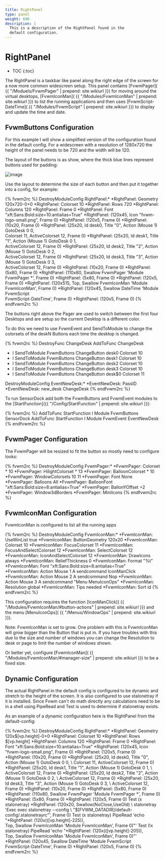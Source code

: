```yaml
---
title: RightPanel
type: panel
weight: 600
description: |
  This is a description of the RightPanel found in the
  default configuration.
---
```

# RightPanel

* TOC
{:toc}

The RightPanel is a taskbar like panel along the right edge of the screen
for a now more common widescreen setup. This panel contains [FvwmPager](
{{ "/Moduels/FvwmPager" | prepend: site.wikiurl }}) for moving around
the virtual desktops, [FvwmIconMan](
{{ "/Modules/FvwmIconMan" | prepend: site.wikiurl }}) to list the running
applications and then uses [FvwmScript-DateTime](
{{ "/Modules/FvwmScript" | prepend: site.wikiurl }}) to display and update
the time and date.

## FvwmButtons Configuration

For this example I will show a simplified version of the configuration
found in the default config. For a widescreen with a resolution of 1280x720
the height of the panel needs to be 720 and the width will be 120.

The layout of the buttons is as show, where the thick blue lines
represent buttons used for padding:

![image](layout.png)

Use the layout to determine the size of each button and then put
it together into a config, for example:

{% fvwm2rc %}
DestroyModuleConfig RightPanel:*
*RightPanel: Geometry 120x720-0+0
*RightPanel: Colorset 10
*RightPanel: Rows 720
*RightPanel: Columns 120
*RightPanel: Frame 0
*RightPanel: Font "xft:Sans:Bold:size=10:antialias=True"
*RightPanel: (120x45, Icon "fvwm-logo-small.png", Frame 0)
*RightPanel: (120x5, Frame 0)
*RightPanel: (10x20, Frame 0)
*RightPanel: (25x20, Id desk0, Title "0", Action (Mouse 1) GotoDesk 0 0, \
              Colorset 11, ActiveColorset 12, Frame 0)
*RightPanel: (25x20, Id desk1, Title "1", Action (Mouse 1) GotoDesk 0 1, \
              ActiveColorset 12, Frame 0)
*RightPanel: (25x20, Id desk2, Title "2", Action (Mouse 1) GotoDesk 0 2, \
              ActiveColorset 12, Frame 0)
*RightPanel: (25x20, Id desk3, Title "3", Action (Mouse 1) GotoDesk 0 3, \
              ActiveColorset 12, Frame 0)
*RightPanel: (10x20, Frame 0)
*RightPanel: (5x80, Frame 0)
*RightPanel: (110x80, Swallow FvwmPager 'Module FvwmPager *', Frame 0)
*RightPanel: (5x80, Frame 0)
*RightPanel: (120x5, Frame 0)
*RightPanel: (120x515, Top, Swallow FvwmIconMan 'Module FvwmIconMan', Frame 0)
*RightPanel: (120x45, Swallow DateTime 'Module FvwmScript \
              FvwmScript-DateTime', Frame 0)
*RightPanel: (120x5, Frame 0)
{% endfvwm2rc %}

The buttons right above the Pager are used to switch between the first
four Desktops and are setup so the current Desktop is a different color.

To do this we need to use FvwmEvent and SendToModule to change the colorsets
of the deskN Buttons each time the desktop is changed.

{% fvwm2rc %}
DestroyFunc ChangeDesk
AddToFunc   ChangeDesk
+ I SendToModule FvwmButtons ChangeButton desk0 Colorset 10
+ I SendToModule FvwmButtons ChangeButton desk1 Colorset 10
+ I SendToModule FvwmButtons ChangeButton desk2 Colorset 10
+ I SendToModule FvwmButtons ChangeButton desk3 Colorset 10
+ I SendToModule FvwmButtons ChangeButton desk$0 Colorset 11

DestroyModuleConfig EventNewDesk:*
*EventNewDesk: PassID
*EventNewDesk: new_desk ChangeDesk
{% endfvwm2rc %}

To run SensorDock add both the FvwmButtons and FvwmEvent modules
to the [StartFunction]({{ "/Config/StartFunction" | prepend: site.wikiurl }}):

{% fvwm2rc %}
AddToFunc StartFunction I Module FvwmButtons SensorDock
AddToFunc StartFunction I Module FvwmEvent EventNewDesk
{% endfvwm2rc %}

## FvwmPager Configuration

The FvwmPager will be resized to fit the button so mostly need to configure
looks:

{% fvwm2rc %}
DestroyModuleConfig FvwmPager:*
*FvwmPager: Colorset * 10
*FvwmPager: HilightColorset * 13
*FvwmPager: BalloonColorset * 10
*FvwmPager: WindowColorsets 10 11
*FvwmPager: Font None
*FvwmPager: Balloons All
*FvwmPager: BalloonFont "xft:Sans:Bold:size=8:antialias=True"
*FvwmPager: BallonYOffset +2
*FvwmPager: Window3dBorders
*FvwmPager: MiniIcons
{% endfvwm2rc %}

## FvwmIconMan Configuration

FvwmIconMan is configured to list all the running apps

{% fvwm2rc %}
DestroyModuleConfig FvwmIconMan:*
*FvwmIconMan: UseWinList true
*FvwmIconMan: ButtonGeometry 120x20
*FvwmIconMan: Colorset 10
*FvwmIconMan: FocusColorset 11
*FvwmIconMan: FocusAndSelectColorset 12
*FvwmIconMan: SelectColorset 12
*FvwmIconMan: IconAndSelectColorset 12
*FvwmIconMan: DrawIcons always
*FvwmIconMan: ReliefThickness 0
*FvwmIconMan: Format "%t"
*FvwmIconMan: Font "xft:Sans:Bold:size=8:antialias=True"
*FvwmIconMan: Action Mouse 1 A sendcommand IconManClick
*FvwmIconMan: Action Mouse 2 A sendcommand Nop
*FvwmIconMan: Action Mouse 3 A sendcommand "Menu MenuIconOps"
*FvwmIconMan: Resolution global
*FvwmIconMan: Tips needed
*FvwmIconMan: Sort id
{% endfvwm2rc %}

This configuration requires the function [IconManClick](
{{ "/Modules/FvwmIconMan/#button-actions" | prepend: site.wikiurl }})
and the menu [MenuIconOps](
{{ "/Menus/WindowOps" | prepend: site.wikiurl }}).

Note: FvwmIconMan is set to grow. One problem with this is FvwmIconMan
will grow bigger than the Button that is put in. If you have troubles
with this due to the size and number of windows you can change the
Resolution to desk or page to limit the number of windows shown.

Or better yet, configure [FvwmIconMan](
{{ "/Modules/FvwmIconMan/#manager-size" | prepend: site.wikiurl }})
to be a fixed size. 

## Dynamic Configuration

The actual RightPanel in the default config is configured to be dynamic
and stretch to the height of the screen. It is also configured to use
stalonetray if it is installed. Since Fvwm can't do math directly any
calculations need to be in a shell using PipeRead and Test is used
to determine if stalonetray exists.

As an example of a dynamic configuration here is the RightPanel from
the default-config:

{% fvwm2rc %}
DestroyModuleConfig RightPanel:*
*RightPanel: Geometry 120x$[vp.height]-0+0
*RightPanel: Colorset 10
*RightPanel: Rows $[vp.height]
*RightPanel: Columns 120
*RightPanel: Frame 0
*RightPanel: Font "xft:Sans:Bold:size=10:antialias=True"
*RightPanel: (120x45, Icon "fvwm-logo-small.png", Frame 0)
*RightPanel: (120x5, Frame 0)
*RightPanel: (10x20, Frame 0)
*RightPanel: (25x20, Id desk0, Title "0", Action (Mouse 1) GotoDesk 0 0, \
              Colorset 11, ActiveColorset 12, Frame 0)
*RightPanel: (25x20, Id desk1, Title "1", Action (Mouse 1) GotoDesk 0 1, \
              ActiveColorset 12, Frame 0)
*RightPanel: (25x20, Id desk2, Title "2", Action (Mouse 1) GotoDesk 0 2, \
              ActiveColorset 12, Frame 0)
*RightPanel: (25x20, Id desk3, Title "3", Action (Mouse 1) GotoDesk 0 3, \
              ActiveColorset 12, Frame 0)
*RightPanel: (10x20, Frame 0)
*RightPanel: (5x80, Frame 0)
*RightPanel: (110x80, Swallow FvwmPager 'Module FvwmPager *', Frame 0)
*RightPanel: (5x80, Frame 0)
*RightPanel: (120x5, Frame 0)
Test (x stalonetray) *RightPanel: (120x20, Swallow(NoClose,UseOld) \
    stalonetray 'Exec exec stalonetray --config \
    "$[FVWM_DATADIR]/default-config/.stalonetrayrc"', Frame 0)
Test (x stalonetray) PipeRead 'echo "*RightPanel: (120x$(($[vp.height]-225)),\
    Top, Swallow FvwmIconMan \'Module FvwmIconMan\', Frame 0)"'
Test (!x stalonetray) PipeRead 'echo "*RightPanel: (120x$(($[vp.height]-205)),\
    Top, Swallow FvwmIconMan \'Module FvwmIconMan\', Frame 0)"'
*RightPanel: (120x45, Swallow DateTime 'Module FvwmScript \
              FvwmScript-DateTime', Frame 0)
*RightPanel: (120x5, Frame 0)
{% endfvwm2rc %}
